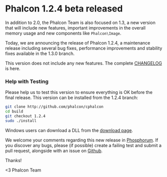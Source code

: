 Phalcon 1.2.4 beta released
===========================

In addition to 2.0, the Phalcon Team is also focused on 1.3, a new version that will include new features, important improvements in the overall memory usage and new components like `Phalcon\Image`.

Today, we are announcing the release of Phalcon 1.2.4, a maintenance release including several bug fixes, performance improvements and stability fixes available in the 1.3.0 branch.

This version does not include any new features. The complete [CHANGELOG​](https://github.com/phalcon/cphalcon/blob/1.2.4/CHANGELOG) is ​here.

### Help with Testing

Please help us to test this version to ensure everything is OK before the final release. This version can be installed from the 1.2.4 branch:

```sh
git clone http://github.com/phalcon/cphalcon
cd build
git checkout 1.2.4
sudo ./install
```

Windows users can download a DLL from the [download page](https://phalconphp.com/download).

We welcome your comments regarding this new release in [Phosphorum](https://forum.phalconphp.com). If you discover any bugs, please (if possible) create a failing test and submit a pull request, alongside with an issue on [Github](https://github.com/phalcon/cphalcon).

Thanks!


<3 Phalcon Team
